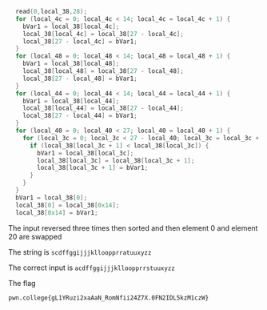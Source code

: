 ```c 
  read(0,local_38,28);
  for (local_4c = 0; local_4c < 14; local_4c = local_4c + 1) {
    bVar1 = local_38[local_4c];
    local_38[local_4c] = local_38[27 - local_4c];
    local_38[27 - local_4c] = bVar1;
  }
  for (local_48 = 0; local_48 < 14; local_48 = local_48 + 1) {
    bVar1 = local_38[local_48];
    local_38[local_48] = local_38[27 - local_48];
    local_38[27 - local_48] = bVar1;
  }
  for (local_44 = 0; local_44 < 14; local_44 = local_44 + 1) {
    bVar1 = local_38[local_44];
    local_38[local_44] = local_38[27 - local_44];
    local_38[27 - local_44] = bVar1;
  }
  for (local_40 = 0; local_40 < 27; local_40 = local_40 + 1) {
    for (local_3c = 0; local_3c < 27 - local_40; local_3c = local_3c + 1) {
      if (local_38[local_3c + 1] < local_38[local_3c]) {
        bVar1 = local_38[local_3c];
        local_38[local_3c] = local_38[local_3c + 1];
        local_38[local_3c + 1] = bVar1;
      }
    }
  }
  bVar1 = local_38[0];
  local_38[0] = local_38[0x14];
  local_38[0x14] = bVar1;
```

The input reversed three times then sorted and then element 0 and element 20 are swapped

The string is `scdffggijjjklloopprratuuxyzz`

The correct input is `acdffggijjjklloopprrstuuxyzz`

The flag 
    
    pwn.college{gL1YRuzi2xaAaN_RomNfii24Z7X.0FN2IDL5kzM1czW}
